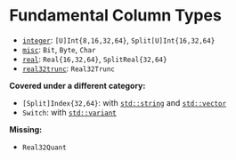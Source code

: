 # Fundamental Column Types

 * [`integer`](integer): `[U]Int{8,16,32,64}`, `Split[U]Int{16,32,64}`
 * [`misc`](misc): `Bit`, `Byte`, `Char`
 * [`real`](real): `Real{16,32,64}`, `SplitReal{32,64}`
 * [`real32trunc`](real32trunc): `Real32Trunc`

__Covered under a different category:__
 * `[Split]Index{32,64}`: with [`std::string`](../string) and [`std::vector`](../vector)
 * `Switch`: with [`std::variant`](../variant)

__Missing:__
 * `Real32Quant`
